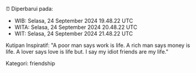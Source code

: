 ⏰ Diperbarui pada:
- WIB: Selasa, 24 September 2024 19.48.22 UTC
- WITA: Selasa, 24 September 2024 20.48.22 UTC
- WIT: Selasa, 24 September 2024 21.48.22 UTC

Kutipan Inspiratif:
"A poor man says work is life. A rich man says money is life. A lover says love is life but. I say my idiot friends are my life."


Kategori: friendship

